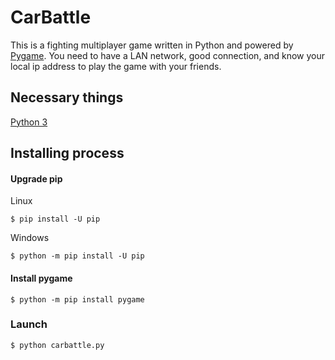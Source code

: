 # CarBattle
This is a fighting multiplayer game written in Python and powered by [Pygame](http://www.pygame.org).
You need to have a LAN network, good connection, and know your local ip address to play the game with your friends.
## Necessary things
[Python 3](https://www.python.org/downloads/)
## Installing process
#### Upgrade pip
Linux
```
$ pip install -U pip
```
Windows
```
$ python -m pip install -U pip
```
#### Install pygame
```
$ python -m pip install pygame
```
### Launch
```
$ python carbattle.py
```
